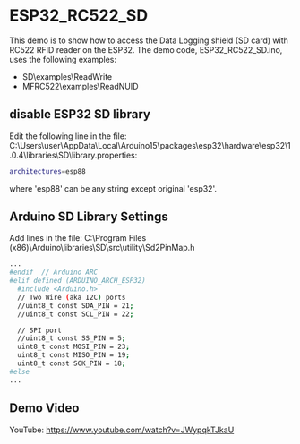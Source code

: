 # ESP32_RC522_SD
This demo is to show how to access the Data Logging shield (SD card) with RC522 RFID reader on the ESP32. The demo code, ESP32_RC522_SD.ino, uses the following examples:
  - SD\examples\ReadWrite
  - MFRC522\examples\ReadNUID
## disable ESP32 SD library 
Edit the following line in the file: C:\Users\user\AppData\Local\Arduino15\packages\esp32\hardware\esp32\1.0.4\libraries\SD\library.properties:
```sh
architectures=esp88
```
where 'esp88' can be any string except original 'esp32'.

## Arduino SD Library Settings
Add lines in the file: C:\Program Files (x86)\Arduino\libraries\SD\src\utility\Sd2PinMap.h

```sh
...
#endif	// Arduino ARC
#elif defined (ARDUINO_ARCH_ESP32)
  #include <Arduino.h>
  // Two Wire (aka I2C) ports
  //uint8_t const SDA_PIN = 21;
  //uint8_t const SCL_PIN = 22;

  // SPI port
  //uint8_t const SS_PIN = 5;
  uint8_t const MOSI_PIN = 23;
  uint8_t const MISO_PIN = 19;
  uint8_t const SCK_PIN = 18;
#else
...
```

## Demo Video
YouTube: https://www.youtube.com/watch?v=JWypqkTJkaU
